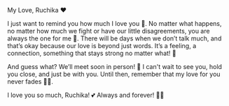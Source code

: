 My Love, Ruchika ❤️

I just want to remind you how much I love you 💖. No matter what happens, no matter how much we fight or have our little disagreements, you are always the one for me 💑. There will be days when we don’t talk much, and that’s okay because our love is beyond just words. It’s a feeling, a connection, something that stays strong no matter what! 💞

And guess what? We’ll meet soon in person! 🤗 I can't wait to see you, hold you close, and just be with you. Until then, remember that my love for you never fades 🌙✨.

I love you so much, Ruchika! 💕 Always and forever! 💖💫

